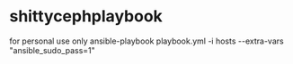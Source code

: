 # shittycephplaybook

for personal use only
ansible-playbook playbook.yml -i hosts --extra-vars "ansible_sudo_pass=1"
